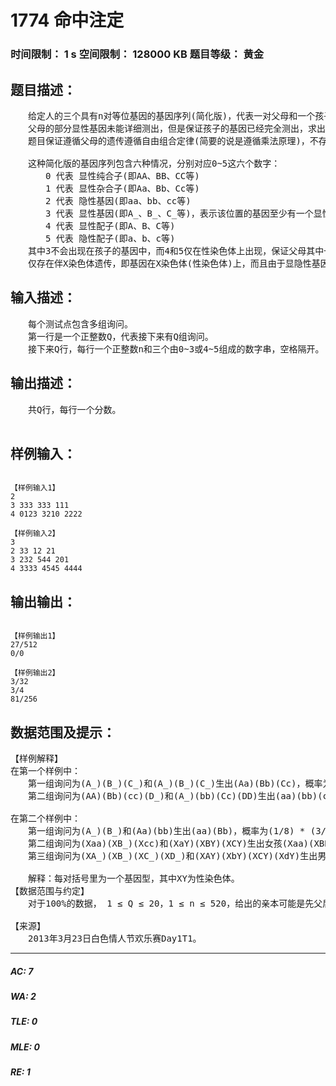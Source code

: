 # 1774 命中注定   
### 时间限制： 1 s     空间限制： 128000 KB     题目等级： 黄金  
## 题目描述：  

<pre>
　　给定人的三个具有n对等位基因的基因序列(简化版)，代表一对父母和一个孩子的部分基因，保证相同位置的基因是等位基因。  
　　父母的部分显性基因未能详细测出，但是保证孩子的基因已经完全测出，求出父母基因结合产生孩子基因的概率，用分数表示。对于概率为0的情况，请您输出0/0，这很重要！  
　　题目保证遵循父母的遗传遵循自由组合定律(简要的说是遵循乘法原理)，不存在基因致死情况。  
   
　　这种简化版的基因序列包含六种情况，分别对应0~5这六个数字：  
　　　　0 代表 显性纯合子(即AA、BB、CC等)  
　　　　1 代表 显性杂合子(即Aa、Bb、Cc等)  
　　　　2 代表 隐性基因(即aa、bb、cc等)  
　　　　3 代表 显性基因(即A_、B_、C_等)，表示该位置的基因至少有一个显性配子，即显性纯合子(AA)与显性杂合子(Aa)的概率均为1/2  
　　　　4 代表 显性配子(即A、B、C等)  
　　　　5 代表 隐性配子(即a、b、c等)  
　　其中3不会出现在孩子的基因中，而4和5仅在性染色体上出现，保证父母其中一方出现4和5的位置，对应的另一方该位置必然为0~3(其实就是保证没有搞基的 - - )。  
　　仅存在伴X染色体遗传，即基因在X染色体(性染色体)上，而且由于显隐性基因仅在X染色体上，所以存在交叉遗传。由于不存在雌雄同体，所以父亲和儿子的性染色体部分必然是4或5，母亲和女儿的性染色体部分必然是0-3(女儿没有3)。孩子已经出生，所以生男生女被认为是确定的。
</pre>
  
  
## 输入描述：  

<pre>
　　每个测试点包含多组询问。  
　　第一行是一个正整数Q，代表接下来有Q组询问。  
　　接下来Q行，每行一个正整数n和三个由0~3或4~5组成的数字串，空格隔开。
</pre>
  
  
## 输出描述：  

<pre>
　　共Q行，每行一个分数。

</pre>
  
  
## 样例输入：  

<pre><code>
【样例输入1】  
2  
3 333 333 111  
4 0123 3210 2222
 
【样例输入2】
3  
2 33 12 21  
3 232 544 201  
4 3333 4545 4444
</code></pre>
  
  
## 输出输出：  

<pre><code>
【样例输出1】  
27/512  
0/0
 
【样例输出2】  
3/32  
3/4  
81/256
</code></pre>
  
  
## 数据范围及提示：  

<pre>
【样例解释】
在第一个样例中：  
　　第一组询问为(A_)(B_)(C_)和(A_)(B_)(C_)生出(Aa)(Bb)(Cc)，概率为(3/8)3 = 27/512，所以应当输出27/512；  
　　第二组询问为(AA)(Bb)(cc)(D_)和(A_)(bb)(Cc)(DD)生出(aa)(bb)(cc)(dd)，从第一对等位基因(AA)与(A_)看出不可能产生这种基因型，所以应当输出0/0。  
   
在第二个样例中：  
　　第一组询问为(A_)(B_)和(Aa)(bb)生出(aa)(Bb)，概率为(1/8) * (3/4) = 3/32，所以应当输出3/32；  
　　第二组询问为(Xaa)(XB_)(Xcc)和(XaY)(XBY)(XCY)生出女孩(Xaa)(XBB)(XCc)，概率为1 * (3/4) * 1 = 3/4，所以应当输出3/4；  
　　第三组询问为(XA_)(XB_)(XC_)(XD_)和(XAY)(XbY)(XCY)(XdY)生出男孩(XAY)(XBY)(XCY)(XDY)，概率与父亲无关，为(3/4)4 = 81/256，所以应当输出81/256。  
   
　　解释：每对括号里为一个基因型，其中XY为性染色体。
【数据范围与约定】
　　对于100%的数据， 1 ≤ Q ≤ 20，1 ≤ n ≤ 520，给出的亲本可能是先父后母，也可能是先母后父，可以既存在常染色体遗传，又存在伴X染色体遗传。
 
【来源】
　　2013年3月23日白色情人节欢乐赛Day1T1。
</pre>
  
  
***  

##### AC: 7  
##### WA: 2  
##### TLE: 0  
##### MLE: 0  
##### RE: 1  
